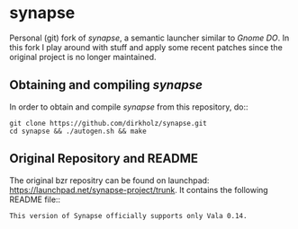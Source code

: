 synapse
=======

Personal (git) fork of *synapse*, a semantic launcher similar to *Gnome DO*. In this fork I play around with stuff and apply some recent patches since the original project is no longer maintained.


Obtaining and compiling *synapse*
---------------------------------

In order to obtain and compile *synapse* from this repository, do::

    git clone https://github.com/dirkholz/synapse.git
    cd synapse && ./autogen.sh && make



Original Repository and README
------------------------------

The original bzr repositry can be found on launchpad: https://launchpad.net/synapse-project/trunk. It contains the following README file::

    This version of Synapse officially supports only Vala 0.14.

